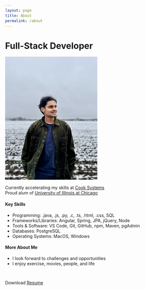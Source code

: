 ```yaml
---
layout: page
title: About
permalink: /about
---
```


# Full-Stack Developer

<img src="https://github.com/sarthak-p/portfolio/blob/gh-pages/assets/img/misc/Sarthak%20Photo.jpg?raw=true" width="300" height="400">

Currently accelerating my skills at [Cook Systems](https://cooksys.com/FastTrack/)<br>
Proud alum of [University of Illinois at Chicago](https://cs.uic.edu)<br>

#### Key Skills 
- Programming: .java, .js, .py, .c, .ts, .html, .css, SQL
- Frameworks/Libraries: Angular, Spring, JPA, jQuery, Node
- Tools & Software: VS Code, Git, GitHub, npm, Maven, pgAdmin
- Databases: PostgreSQL
- Operating Systems: MacOS, Windows

#### More About Me
- I look forward to challenges and opportunities
- I enjoy exercise, movies, people, and life 

<br>

Download <a href="https://github.com/sarthak-p/portfolio/blob/gh-pages/assets/files/Sarthak%20Patipati%20Resume.pdf" target="_blank">Resume</a>
